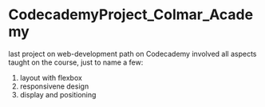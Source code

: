 # CodecademyProject_Colmar_Academy
last project on web-development path on Codecademy
involved all aspects taught on the course, just to name a few:
1. layout with flexbox
2. responsivene design
3. display and positioning
